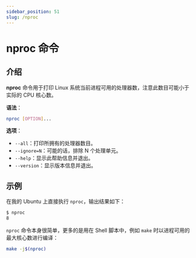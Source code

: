 ```yaml
---
sidebar_position: 51
slug: /nproc
---
```


# nproc 命令



## 介绍

**nproc** 命令用于打印 Linux 系统当前进程可用的处理器数，注意此数目可能小于实际的 CPU 核心数。

**语法**：

```bash
nproc [OPTION]...
```

**选项**：

- `--all`：打印所拥有的处理器数目。
- `--ignore=N`：可能的话，排除 N 个处理单元。
- `--help`：显示此帮助信息并退出。
- `--version`：显示版本信息并退出。



## 示例

在我的 Ubuntu 上直接执行 `nproc`，输出结果如下：

```bash
$ nproc 
8
```

`nproc` 命令本身很简单，更多的是用在 Shell 脚本中，例如 `make` 时以进程可用的最大核心数进行编译：

```bash
make -j$(nproc)
```

